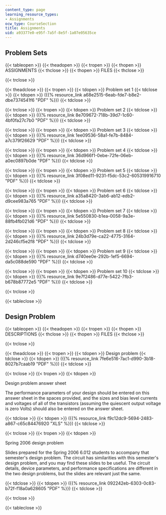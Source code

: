 ```yaml
---
content_type: page
learning_resource_types:
- Assignments
ocw_type: CourseSection
title: Assignments
uid: a93377e0-e95f-7a5f-8e5f-1a07e05635ce
---
```


Problem Sets
------------

{{< tableopen >}}
{{< theadopen >}}
{{< tropen >}}
{{< thopen >}}
ASSIGNMENTS
{{< thclose >}}
{{< thopen >}}
FILES
{{< thclose >}}

{{< trclose >}}

{{< theadclose >}}
{{< tropen >}}
{{< tdopen >}}
Problem set 1
{{< tdclose >}}
{{< tdopen >}}
({{% resource_link a68e2515-6eab-fde7-b8e2-dbe7374541f6 "PDF" %}})
{{< tdclose >}}

{{< trclose >}}
{{< tropen >}}
{{< tdopen >}}
Problem set 2
{{< tdclose >}}
{{< tdopen >}}
({{% resource_link 8e709672-718b-39d7-1c60-4bf0fa27c7b0 "PDF" %}})
{{< tdclose >}}

{{< trclose >}}
{{< tropen >}}
{{< tdopen >}}
Problem set 3
{{< tdclose >}}
{{< tdopen >}}
({{% resource_link 1ee09536-58a1-fe7b-8484-a7c379f26629 "PDF" %}})
{{< tdclose >}}

{{< trclose >}}
{{< tropen >}}
{{< tdopen >}}
Problem set 4
{{< tdclose >}}
{{< tdopen >}}
({{% resource_link 36d966f1-0ebe-72fe-06eb-a0ec0897b0de "PDF" %}})
{{< tdclose >}}

{{< trclose >}}
{{< tropen >}}
{{< tdopen >}}
Problem set 5
{{< tdclose >}}
{{< tdopen >}}
({{% resource_link 3f08ed11-9231-f5dc-53c2-605319916710 "PDF" %}})
{{< tdclose >}}

{{< trclose >}}
{{< tropen >}}
{{< tdopen >}}
Problem set 6
{{< tdclose >}}
{{< tdopen >}}
({{% resource_link a35a8420-3ab6-ab12-edb2-d9cee983a765 "PDF" %}})
{{< tdclose >}}

{{< trclose >}}
{{< tropen >}}
{{< tdopen >}}
Problem set 7
{{< tdclose >}}
{{< tdopen >}}
({{% resource_link 5e550830-b1ea-0058-9a3e-88fb4fb021d6 "PDF" %}})
{{< tdclose >}}

{{< trclose >}}
{{< tropen >}}
{{< tdopen >}}
Problem set 8
{{< tdclose >}}
{{< tdopen >}}
({{% resource_link 24b3d79e-ca22-4775-3164-2d246cf5e2f8 "PDF" %}})
{{< tdclose >}}

{{< trclose >}}
{{< tropen >}}
{{< tdopen >}}
Problem set 9
{{< tdclose >}}
{{< tdopen >}}
({{% resource_link d740ee0e-292b-1ef5-6694-da5c088de590 "PDF" %}})
{{< tdclose >}}

{{< trclose >}}
{{< tropen >}}
{{< tdopen >}}
Problem set 10
{{< tdclose >}}
{{< tdopen >}}
({{% resource_link 9e7f2486-d77e-5422-7fb3-b678b87772e5 "PDF" %}})
{{< tdclose >}}

{{< trclose >}}

{{< tableclose >}}

Design Problem
--------------

{{< tableopen >}}
{{< theadopen >}}
{{< tropen >}}
{{< thopen >}}
DESCRIPTIONS
{{< thclose >}}
{{< thopen >}}
FILES
{{< thclose >}}

{{< trclose >}}

{{< theadclose >}}
{{< tropen >}}
{{< tdopen >}}
Design problem
{{< tdclose >}}
{{< tdopen >}}
({{% resource_link 7fe6e516-7ac1-d990-3b18-8027b7caab19 "PDF" %}})
{{< tdclose >}}

{{< trclose >}}
{{< tropen >}}
{{< tdopen >}}


Design problem answer sheet

The performance parameters of your design should be entered on this answer sheet in the spaces provided, and the sizes and bias level currents and voltages of all of the transistors (assuming the quiescent output voltage is zero Volts) should also be entered on the answer sheet.


{{< tdclose >}}
{{< tdopen >}}
({{% resource_link f9c12dc9-5694-2483-a867-c65c84476920 "XLS" %}})
{{< tdclose >}}

{{< trclose >}}
{{< tropen >}}
{{< tdopen >}}


Spring 2006 design problem

Slides prepared for the Spring 2006 6.012 students to accompany that semester's design problem. The circuit has similarities with this semester's design problem, and you may find these slides to be useful. The circuit details, device parameters, and performance specifications are different in the two design problems, but the slides are relevant just the same.


{{< tdclose >}}
{{< tdopen >}}
({{% resource_link 092242eb-6303-0c83-b72f-f18a0a628605 "PDF" %}})
{{< tdclose >}}

{{< trclose >}}

{{< tableclose >}}